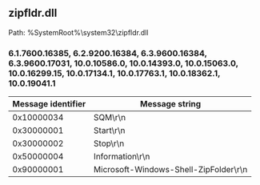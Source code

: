 ## zipfldr.dll

Path: %SystemRoot%\system32\zipfldr.dll

### 6.1.7600.16385, 6.2.9200.16384, 6.3.9600.16384, 6.3.9600.17031, 10.0.10586.0, 10.0.14393.0, 10.0.15063.0, 10.0.16299.15, 10.0.17134.1, 10.0.17763.1, 10.0.18362.1, 10.0.19041.1

Message identifier | Message string
--- | ---
0x10000034 | SQM\r\n
0x30000001 | Start\r\n
0x30000002 | Stop\r\n
0x50000004 | Information\r\n
0x90000001 | Microsoft-Windows-Shell-ZipFolder\r\n
